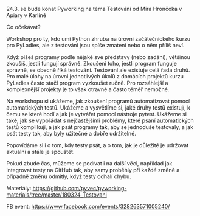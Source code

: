 24.3. se bude konat Pyworking na téma Testování od Mira Hrončoka v Apiary v Karlíně

Co očekávat? 

Workshop pro ty, kdo umí Python zhruba na úrovni začátečnického kurzu pro PyLadies, ale z testování jsou spíše zmatení nebo o něm příliš neví.

Když píšeš programy podle nějaké své představy (nebo zadání), většinou zkoušíš, jestli fungují správně. Zkoušení toho, jestli program funguje správně, se obecně říká testování. Testování ale existuje celá řada druhů. Pro malé úlohy na úrovni jednotlivých úkolů z domácích projektů kurzu PyLadies často stačí program vyzkoušet ručně. Pro rozsáhlejší a komplexnější projekty je to však otravné a často téměř nemožné.

Na workshopu si ukážeme, jak zkoušení programů automatizovat pomocí automatických testů. Ukážeme a vysvětlíme si, jaké druhy testů existují, k čemu se které hodí a jak je vytvářet pomocí nástroje pytest. Ukážeme si také, jak se vypořádat s nejčastějšími problémy, které psaní automatických testů komplikují, a jak psát programy tak, aby se jednoduše testovaly, a jak psát testy tak, aby byly užitečné a dobře udržitelné.

Popovídáme si i o tom, kdy testy psát, a o tom, jak je důležité je udržovat aktuální a stále je spouštět.

Pokud zbude čas, můžeme se podívat i na další věci, například jak integrovat testy na GitHub tak, aby samy proběhly při každé změně a případně změnu odmítly, když testy odhalí chybu.

Materiály: https://github.com/pyvec/pyworking-materials/tree/master/180324_Testovani

FB event: https://www.facebook.com/events/328263571005240/
